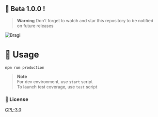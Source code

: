 ## 🌟 Beta 1.0.0 !
> **Warning**
> Don't forget to watch and star this repository to be notified on future releases

![Bragi](https://cdn.dynamored.com/vcs/banners/Bragi.png)

# 🎉 Usage

```
npm run production
```
> **Note**
> <br>For dev environment, use `start` script
> <br>To launch test coverage, use `test` script

### 📃 License
[GPL-3.0](https://www.gnu.org/licenses/gpl-3.0.en.html)